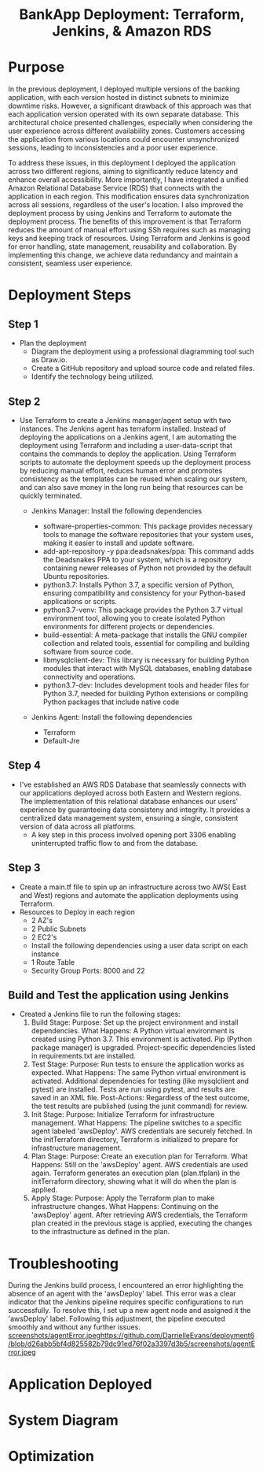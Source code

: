 <h1 align="center">BankApp Deployment: Terraform, Jenkins, & Amazon RDS<h1> 

# Purpose 
In the previous deployment, I deployed multiple versions of the banking application, with each version hosted in distinct subnets to minimize downtime risks. However, a significant drawback of this approach was that each application version operated with its own separate database. This architectural choice presented challenges, especially when considering the user experience across different availability zones. Customers accessing the application from various locations could encounter unsynchronized sessions, leading to inconsistencies and a poor user experience. 

To address these issues, in this deployment I deployed the application across two different regions, aiming to significantly reduce latency and enhance overall accessibility. More importantly, I have integrated a unified Amazon Relational Database Service (RDS) that connects with the application in each region. This modification ensures data synchronization across all sessions, regardless of the user's location. I also improved the deployment process by using Jenkins and Terraform to automate the deployment process. The benefits of this improvement is that Terraform reduces the amount of manual effort using SSh requires such as managing keys and keeping track of resources. Using Terraform and Jenkins is good for error handling, state management, reusability and collaboration. By implementing this change, we achieve data redundancy and maintain a consistent, seamless user experience.

# Deployment Steps 
## Step 1
- Plan the deployment
  - Diagram the deployment using a professional diagramming tool such as Draw.io.
  - Create a GitHub repository and upload source code and related files.
  - Identify the technology being utilized.
    
## Step 2
- Use Terraform to create a Jenkins manager/agent setup with two instances. The Jenkins agent has terraform installed. Instead of deploying the applications on a Jenkins agent, I am automating the deployment using Terraform and including a user-data-script that contains the commands to deploy the application. Using Terraform scripts to automate the deployment speeds up the deployment process by reducing manual effort, reduces human error and promotes consistency as the templates can be reused when scaling our system, and can also save money in the long run being that resources can be quickly terminated.  
  - Jenkins Manager: Install the following dependencies
     - software-properties-common: This package provides necessary tools to manage the software repositories that your system uses,              making it easier to install and update software.
     - add-apt-repository -y ppa:deadsnakes/ppa: This command adds the Deadsnakes PPA to your system, which is a repository containing           newer releases of Python not provided by the default Ubuntu repositories.
     - python3.7: Installs Python 3.7, a specific version of Python, ensuring compatibility and consistency for your Python-based                applications or scripts.
     - python3.7-venv: This package provides the Python 3.7 virtual environment tool, allowing you to create isolated Python environments        for different projects or dependencies.
     - build-essential: A meta-package that installs the GNU compiler collection and related tools, essential for compiling and building         software from source code.
     - libmysqlclient-dev: This library is necessary for building Python modules that interact with MySQL databases, enabling database           connectivity and operations.
     - python3.7-dev: Includes development tools and header files for Python 3.7, needed for building Python extensions or compiling             Python packages that include native code

  - Jenkins Agent: Install the following dependencies
    - Terraform
    - Default-Jre
    
## Step 4
- I've established an AWS RDS Database that seamlessly connects with our applications deployed across both Eastern and Western regions. The implementation of this relational database enhances our users' experience by guaranteeing data consisteny and integrity. It provides a centralized data management system, ensuring a single, consistent version of data across all platforms.
  - A key step in this process involved opening port 3306 enabling uninterrupted traffic flow to and from the database. 
  
## Step 3
- Create a main.tf file to spin up an infrastructure across two AWS( East and West) regions and automate the application deployments using Terraform.
- Resources to Deploy in each region
  - 2 AZ's
  - 2 Public Subnets
  - 2 EC2's
  - Install the following dependencies using a user data script on each instance  
  - 1 Route Table
  - Security Group Ports: 8000 and 22  
## Build and Test the application using Jenkins 
- Created a Jenkins file to run the following stages:
  1. Build Stage:
    Purpose: Set up the project environment and install dependencies.
    What Happens:
    A Python virtual environment is created using Python 3.7.
    This environment is activated.
    Pip (Python package manager) is upgraded.
    Project-specific dependencies listed in requirements.txt are installed.
  2. Test Stage:
     Purpose: Run tests to ensure the application works as expected.
     What Happens:
     The same Python virtual environment is activated.
     Additional dependencies for testing (like mysqlclient and pytest) are installed.
     Tests are run using pytest, and results are saved in an XML file.
     Post-Actions:
     Regardless of the test outcome, the test results are published (using the junit command) for review.
  3. Init Stage:
     Purpose: Initialize Terraform for infrastructure management.
     What Happens:
     The pipeline switches to a specific agent labeled 'awsDeploy'.
     AWS credentials are securely fetched.
     In the initTerraform directory, Terraform is initialized to prepare for infrastructure management.
  4. Plan Stage:
     Purpose: Create an execution plan for Terraform.
     What Happens:
     Still on the 'awsDeploy' agent.
     AWS credentials are used again.
     Terraform generates an execution plan (plan.tfplan) in the initTerraform directory, showing what it will do when the plan is applied.
  5. Apply Stage:
     Purpose: Apply the Terraform plan to make infrastructure changes.
     What Happens:
     Continuing on the 'awsDeploy' agent.
     After retrieving AWS credentials, the Terraform plan created in the previous stage is applied, executing the changes to the               infrastructure as defined in the plan.


# Troubleshooting
During the Jenkins build process, I encountered an error highlighting the absence of an agent with the 'awsDeploy' label. This error was a clear indicator that the Jenkins pipeline requires specific configurations to run successfully. To resolve this, I set up a new agent node and assigned it the 'awsDeploy' label. Following this adjustment, the pipeline executed smoothly and without any further issues.
[screenshots/agentError.jpeg](https://github.com/DarrielleEvans/deployment6/blob/d26abb5bf4d825582b79dc91ed76f02a3397d3b5/screenshots/agentError.jpeg)https://github.com/DarrielleEvans/deployment6/blob/d26abb5bf4d825582b79dc91ed76f02a3397d3b5/screenshots/agentError.jpeg
# Application Deployed
# System Diagram
# Optimization 
